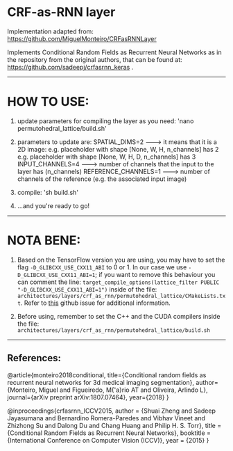 # CRF-as-RNN layer

Implementation adapted from:
https://github.com/MiguelMonteiro/CRFasRNNLayer

Implements Conditional Random Fields as Recurrent Neural Networks as in the repository from the original authors, that
can be found at: https://github.com/sadeepj/crfasrnn_keras .

************
# HOW TO USE:

1) update parameters for compiling the layer as you need: 'nano permutohedral_lattice/build.sh'

2) parameters to update are:
   SPATIAL_DIMS=2           ---> it means that it is a 2D image:
                                e.g. placeholder with shape [None, W, H, n_channels] has 2
                                e.g. placeholder with shape [None, W, H, D, n_channels] has 3
   INPUT_CHANNELS=4         ---> number of channels that the input to the layer has (n_channels)
   REFERENCE_CHANNELS=1     ---> number of channels of the reference (e.g. the associated input image)

3) compile: 'sh build.sh'

4) ...and you're ready to go!

************
# NOTA BENE:

1) Based on the TensorFlow version you are using, you may have to set the flag `-D_GLIBCXX_USE_CXX11_ABI` to 0 or 1. In 
our case we use `-D_GLIBCXX_USE_CXX11_ABI=1`; if you want to remove this behaviour you can comment the line:
   `target_compile_options(lattice_filter PUBLIC "-D_GLIBCXX_USE_CXX11_ABI=1")`
inside of the file: `architectures/layers/crf_as_rnn/permutohedral_lattice/CMakeLists.txt`. Refer to [this](https://github.com/google/sentencepiece/issues/293) github issue
for additional information.

2) Before using, remember to set the C++ and the CUDA compilers inside the file: 
`architectures/layers/crf_as_rnn/permutohedral_lattice/build.sh`

************
## References:

@article{monteiro2018conditional,
  title={Conditional random fields as recurrent neural networks for 3d medical imaging segmentation},
  author={Monteiro, Miguel and Figueiredo, M{\'a}rio AT and Oliveira, Arlindo L},
  journal={arXiv preprint arXiv:1807.07464},
  year={2018}
}

@inproceedings{crfasrnn_ICCV2015,
    author = {Shuai Zheng and Sadeep Jayasumana and Bernardino Romera-Paredes and Vibhav Vineet and
    Zhizhong Su and Dalong Du and Chang Huang and Philip H. S. Torr},
    title  = {Conditional Random Fields as Recurrent Neural Networks},
    booktitle = {International Conference on Computer Vision (ICCV)},
    year   = {2015}
}

